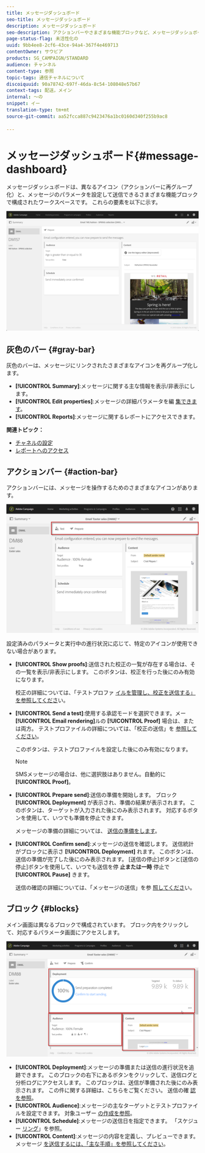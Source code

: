 ```yaml
---
title: メッセージダッシュボード
seo-title: メッセージダッシュボード
description: メッセージダッシュボード
seo-description: アクションバーやさまざまな機能ブロックなど、メッセージダッシュボードの構成を確認します。
page-status-flag: 未活性化の
uuid: 9bb4ee8-2cf6-43ce-94a4-367f4e469713
contentOwner: サウビア
products: SG_CAMPAIGN/STANDARD
audience: チャンネル
content-type: 参照
topic-tags: 通信チャネルについて
discoiquuid: 90a78742-697f-46da-8c54-108048e57b67
context-tags: 配送，メイン
internal: 〜の
snippet: イー
translation-type: tm+mt
source-git-commit: aa52fcca887c9423476a1bc0160d340f255b9ac8

---
```



# メッセージダッシュボード{#message-dashboard}

メッセージダッシュボードは、異なるアイコン（アクションバーに再グループ化）と、メッセージのパラメータを設定して送信できるさまざまな機能ブロックで構成されたワークスペースです。 これらの要素を以下に示す。

![](assets/delivery_dashboard_2.png)

## 灰色のバー {#gray-bar}

灰色のバーは、メッセージにリンクされたさまざまなアイコンを再グループ化します。

* **[!UICONTROL Summary]**:メッセージに関する主な情報を表示/非表示にします。
* **[!UICONTROL Edit properties]**:メッセージの詳細パラメータを編 [集できます](../../administration/using/configuring-email-channel.md#list-of-email-properties)。
* **[!UICONTROL Reports]**:メッセージに関するレポートにアクセスできます。

**関連トピック：**

* [チャネルの設定](../../administration/using/about-channel-configuration.md)
* [レポートへのアクセス](../../reporting/using/about-dynamic-reports.md)

## アクションバー {#action-bar}

アクションバーには、メッセージを操作するためのさまざまなアイコンがあります。

![](assets/delivery_dashboard_4.png)

設定済みのパラメータと実行中の進行状況に応じて、特定のアイコンが使用できない場合があります。

* **[!UICONTROL Show proofs]**:送信された校正の一覧が存在する場合は、その一覧を表示/非表示にします。 このボタンは、校正を行った後にのみ有効になります。

   校正の詳細については、「テストプロファ [イルを管理し、校正を送信する」を参照してくださ](../../sending/using/managing-test-profiles-and-sending-proofs.md)い。

* **[!UICONTROL Send a test]**:使用する承認モードを選択できます。メー **[!UICONTROL Email rendering]**&#x200B;ルの **[!UICONTROL Proof]** 場合は、または両方。 テストプロファイルの詳細については、「校正の送信」を [参照してください](../../sending/using/managing-test-profiles-and-sending-proofs.md#sending-proofs)。

   このボタンは、テストプロファイルを設定した後にのみ有効になります。

   >[!NOTE]
   >
   >SMSメッセージの場合は、他に選択肢はありません。自動的に **[!UICONTROL Proof]**。

* **[!UICONTROL Prepare send]**:送信の準備を開始します。 ブロック **[!UICONTROL Deployment]** が表示され、準備の結果が表示されます。 このボタンは、ターゲットが入力された後にのみ表示されます。 対応するボタンを使用して、いつでも準備を停止できます。

   メッセージの準備の詳細については、 [送信の準備をします](../../sending/using/preparing-the-send.md)。

* **[!UICONTROL Confirm send]**:メッセージの送信を確認します。 送信統計がブロックに表示さ **[!UICONTROL Deployment]** れます。 このボタンは、送信の準備が完了した後にのみ表示されます。 [送信の停止]ボタンと[送信の停止]ボタンを使用して、いつでも送信を停 **止または一時** 停止で **[!UICONTROL Pause]** きます。

   送信の確認の詳細については、「メッセージの送信」を参 [照してくださ](../../sending/using/confirming-the-send.md)い。

## ブロック {#blocks}

メイン画面は異なるブロックで構成されています。 ブロック内をクリックして、対応するパラメータ画面にアクセスします。

![](assets/delivery_dashboard_3.png)

* **[!UICONTROL Deployment]**:メッセージの準備または送信の進行状況を追跡できます。 このブロックの右下にあるボタンをクリックして、送信ログと分析ログにアクセスします。 このブロックは、送信が準備された後にのみ表示されます。 この件に関する詳細は、こちらをご覧ください。 送信の確 [認を参照](../../sending/using/confirming-the-send.md)。
* **[!UICONTROL Audience]**:メッセージの主なターゲットとテストプロファイルを設定できます。 対象ユーザー [の作成を参照](../../audiences/using/creating-audiences.md)。
* **[!UICONTROL Schedule]**:メッセージの送信日を指定できます。 「スケジュー [リング](../../sending/using/about-scheduling-messages.md)」を参照。
* **[!UICONTROL Content]**:メッセージの内容を定義し、プレビューできます。 メッセージ [を送信するには、「主な手順」を参照してください](../../channels/using/key-steps-to-send-a-message.md)。

